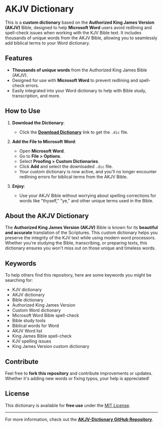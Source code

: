# AKJV Dictionary

This is a **custom dictionary** based on the **Authorized King James Version (AKJV)** Bible, designed to help **Microsoft Word** users avoid redlining and spell-check issues when working with the KJV Bible text. It includes thousands of unique words from the AKJV Bible, allowing you to seamlessly add biblical terms to your Word dictionary.

## Features
- **Thousands of unique words** from the Authorized King James Bible (AKJV).
- Designed for use with **Microsoft Word** to prevent redlining and spell-check errors.
- Easily integrated into your Word dictionary to help with Bible study, transcription, and more.

## How to Use

1. **Download the Dictionary**:
   - Click the **[Download Dictionary](https://github.com/tonymynd/AKJV-Dictionary)** link to get the `.dic` file.

2. **Add the File to Microsoft Word**:
   - Open **Microsoft Word**.
   - Go to **File > Options**.
   - Select **Proofing > Custom Dictionaries**.
   - Click **Add** and select the downloaded `.dic` file.
   - Your custom dictionary is now active, and you'll no longer encounter redlining errors for biblical terms from the AKJV Bible.

3. **Enjoy**:
   - Use your AKJV Bible without worrying about spelling corrections for words like "thyself," "ye," and other unique terms used in the Bible.

## About the AKJV Dictionary

The **Authorized King James Version (AKJV)** Bible is known for its **beautiful and accurate** translation of the Scriptures. This custom dictionary helps you preserve the integrity of the KJV text while using modern word processors. Whether you're studying the Bible, transcribing, or preparing texts, this dictionary ensures you won't miss out on those unique and timeless words.

## Keywords
To help others find this repository, here are some keywords you might be searching for:
- KJV dictionary
- AKJV dictionary
- Bible dictionary
- Authorized King James Version
- Custom Word dictionary
- Microsoft Word Bible spell-check
- Bible study tools
- Biblical words for Word
- AKJV Word list
- King James Bible spell-check
- KJV spelling issues
- King James Version custom dictionary

## Contribute

Feel free to **fork this repository** and contribute improvements or updates. Whether it's adding new words or fixing typos, your help is appreciated!

## License

This dictionary is available for **free use** under the [MIT License](LICENSE).

---

For more information, check out the **[AKJV-Dictionary GitHub Repository](https://github.com/tonymynd/AKJV-Dictionary)**.
